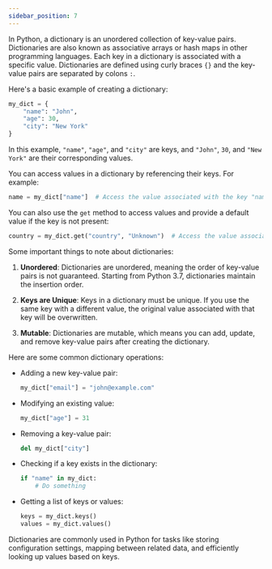 ```yaml
---
sidebar_position: 7
---
```


In Python, a dictionary is an unordered collection of key-value pairs. Dictionaries are also known as associative arrays or hash maps in other programming languages. Each key in a dictionary is associated with a specific value. Dictionaries are defined using curly braces `{}` and the key-value pairs are separated by colons `:`.

Here's a basic example of creating a dictionary:

```python
my_dict = {
    "name": "John",
    "age": 30,
    "city": "New York"
}
```

In this example, `"name"`, `"age"`, and `"city"` are keys, and `"John"`, `30`, and `"New York"` are their corresponding values.

You can access values in a dictionary by referencing their keys. For example:

```python
name = my_dict["name"]  # Access the value associated with the key "name" ("John")
```

You can also use the `get` method to access values and provide a default value if the key is not present:

```python
country = my_dict.get("country", "Unknown")  # Access the value associated with the key "country" (returns "Unknown" if not found)
```

Some important things to note about dictionaries:

1. **Unordered**: Dictionaries are unordered, meaning the order of key-value pairs is not guaranteed. Starting from Python 3.7, dictionaries maintain the insertion order.

2. **Keys are Unique**: Keys in a dictionary must be unique. If you use the same key with a different value, the original value associated with that key will be overwritten.

3. **Mutable**: Dictionaries are mutable, which means you can add, update, and remove key-value pairs after creating the dictionary.

Here are some common dictionary operations:

- Adding a new key-value pair:

  ```python
  my_dict["email"] = "john@example.com"
  ```

- Modifying an existing value:

  ```python
  my_dict["age"] = 31
  ```

- Removing a key-value pair:

  ```python
  del my_dict["city"]
  ```

- Checking if a key exists in the dictionary:

  ```python
  if "name" in my_dict:
      # Do something
  ```

- Getting a list of keys or values:

  ```python
  keys = my_dict.keys()
  values = my_dict.values()
  ```

Dictionaries are commonly used in Python for tasks like storing configuration settings, mapping between related data, and efficiently looking up values based on keys.